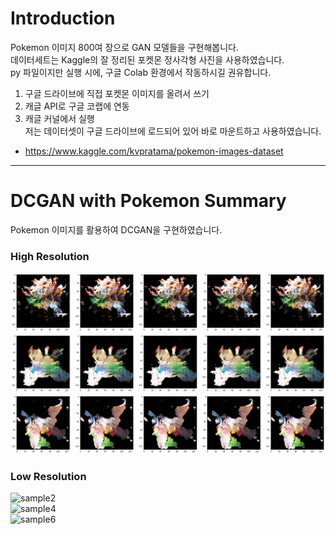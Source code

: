 # Introduction  
Pokemon 이미지 800여 장으로 GAN 모델들을 구현해봅니다.  
데이터세트는 Kaggle의 잘 정리된 포켓몬 정사각형 사진을 사용하였습니다.  
py 파일이지만 실행 시에, 구글 Colab 환경에서 작동하시길 권유합니다.  
1. 구글 드라이브에 직접 포켓몬 이미지를 올려서 쓰기  
2. 캐글 API로 구글 코랩에 연동  
3. 캐글 커널에서 실행  
저는 데이터셋이 구글 드라이브에 로드되어 있어 바로 마운트하고 사용하였습니다.  
- https://www.kaggle.com/kvpratama/pokemon-images-dataset  
  
***
# DCGAN with Pokemon Summary    
Pokemon 이미지를 활용하여 DCGAN을 구현하였습니다.  
  
### High Resolution  
![High1](https://github.com/Doyosae/GAN_Pokemon/blob/master/DCGAN/High%20Resolution%20Sample/High%20Resolu%207.png)  
![High2](https://github.com/Doyosae/GAN_Pokemon/blob/master/DCGAN/High%20Resolution%20Sample/High%20Resolu%206.png)  
![High3](https://github.com/Doyosae/GAN_Pokemon/blob/master/DCGAN/High%20Resolution%20Sample/High%20Resolu%204.png)  
  
### Low Resolution  
![sample2](https://github.com/Doyosae/GAN_Models/blob/master/Pokemon%20Image/Sample/%EC%83%98%ED%94%8C%20(2).png)  
![sample4](https://github.com/Doyosae/GAN_Models/blob/master/Pokemon%20Image/Sample/%EC%83%98%ED%94%8C%20(4).png)  
![sample6](https://github.com/Doyosae/GAN_Models/blob/master/Pokemon%20Image/Sample/%EC%83%98%ED%94%8C%20(6).png)  
